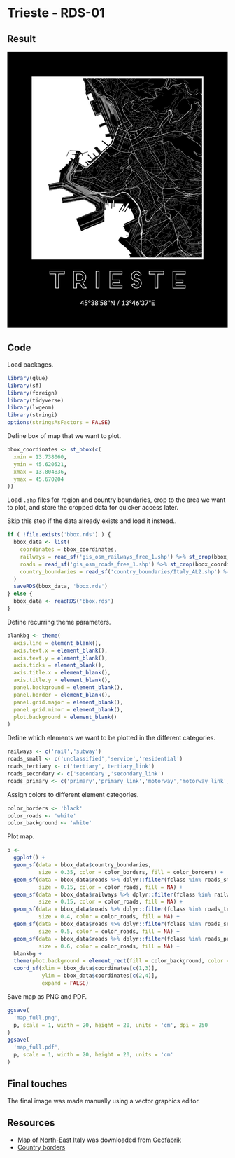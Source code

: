 Trieste - RDS-01
================

## Result

![Map](map_decorated_large.jpg)

## Code

Load packages.

``` r
library(glue)
library(sf)
library(foreign)
library(tidyverse)
library(lwgeom)
library(stringi)
options(stringsAsFactors = FALSE)
```

Define box of map that we want to plot.

``` r
bbox_coordinates <- st_bbox(c(
  xmin = 13.738060,
  ymin = 45.620521,
  xmax = 13.804836,
  ymax = 45.670204
))
```

Load `.shp` files for region and country boundaries, crop to the area we
want to plot, and store the cropped data for quicker access later.

Skip this step if the data already exists and load it instead..

``` r
if ( !file.exists('bbox.rds') ) {
  bbox_data <- list(
    coordinates = bbox_coordinates,
    railways = read_sf('gis_osm_railways_free_1.shp') %>% st_crop(bbox_coordinates),
    roads = read_sf('gis_osm_roads_free_1.shp') %>% st_crop(bbox_coordinates),
    country_boundaries = read_sf('country_boundaries/Italy_AL2.shp') %>% st_crop(bbox_coordinates)
  )
  saveRDS(bbox_data, 'bbox.rds')
} else {
  bbox_data <- readRDS('bbox.rds')
}
```

Define recurring theme parameters.

``` r
blankbg <- theme(
  axis.line = element_blank(),
  axis.text.x = element_blank(),
  axis.text.y = element_blank(),
  axis.ticks = element_blank(),
  axis.title.x = element_blank(),
  axis.title.y = element_blank(),
  panel.background = element_blank(),
  panel.border = element_blank(),
  panel.grid.major = element_blank(),
  panel.grid.minor = element_blank(),
  plot.background = element_blank()
)
```

Define which elements we want to be plotted in the different categories.

``` r
railways <- c('rail','subway')
roads_small <- c('unclassified','service','residential')
roads_tertiary <- c('tertiary','tertiary_link')
roads_secondary <- c('secondary','secondary_link')
roads_primary <- c('primary','primary_link','motorway','motorway_link','trunk','trunk_link')
```

Assign colors to different element categories.

``` r
color_borders <- 'black'
color_roads <- 'white'
color_background <- 'white'
```

Plot map.

``` r
p <-
  ggplot() +
  geom_sf(data = bbox_data$country_boundaries,
          size = 0.35, color = color_borders, fill = color_borders) +
  geom_sf(data = bbox_data$roads %>% dplyr::filter(fclass %in% roads_small),
          size = 0.15, color = color_roads, fill = NA) +
  geom_sf(data = bbox_data$railways %>% dplyr::filter(fclass %in% railways),
          size = 0.15, color = color_roads, fill = NA) +
  geom_sf(data = bbox_data$roads %>% dplyr::filter(fclass %in% roads_tertiary),
          size = 0.4, color = color_roads, fill = NA) +
  geom_sf(data = bbox_data$roads %>% dplyr::filter(fclass %in% roads_secondary),
          size = 0.5, color = color_roads, fill = NA) +
  geom_sf(data = bbox_data$roads %>% dplyr::filter(fclass %in% roads_primary),
          size = 0.6, color = color_roads, fill = NA) +
  blankbg +
  theme(plot.background = element_rect(fill = color_background, color = NA)) +
  coord_sf(xlim = bbox_data$coordinates[c(1,3)],
           ylim = bbox_data$coordinates[c(2,4)],
           expand = FALSE)
```

Save map as PNG and PDF.

``` r
ggsave(
  'map_full.png',
  p, scale = 1, width = 20, height = 20, units = 'cm', dpi = 250
)
ggsave(
  'map_full.pdf',
  p, scale = 1, width = 20, height = 20, units = 'cm'
)
```

## Final touches

The final image was made manually using a vector graphics editor.

## Resources

-   [Map of North-East
    Italy](http://download.geofabrik.de/europe/italy/nord-est.html) was
    downloaded from [Geofabrik](https://www.geofabrik.de)
-   [Country borders](https://osm-boundaries.com)
